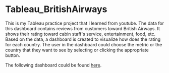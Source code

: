 # Tableau_BritishAirways

This is my Tableau practice project that I learned from youtube. The data for this dashboard contains reviews from customers toward British Airways. It shows their rating toward cabin staff's service, entertainment, food, etc. Based on the data, a dashboard is created to visualize how does the rating for each country. The user in the dashboard could choose the metric or the country that they want to see by selecting or clicking the appropriate button.

The following dashboard could be found [here](https://public.tableau.com/app/profile/william.xu5271/viz/BritishAirwaysVisualization_17269173509070/Dashboard1).
